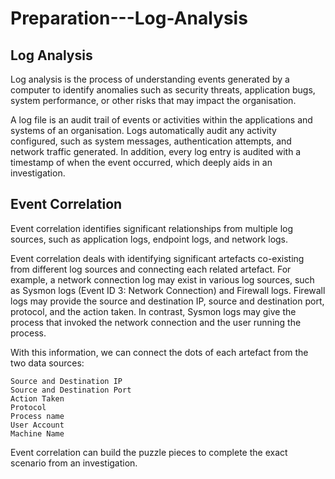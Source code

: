 # Preparation---Log-Analysis

## Log Analysis
Log analysis is the process of understanding events generated by a computer to identify anomalies such as security threats, application bugs, system performance, or other risks that may impact the organisation. 

A log file is an audit trail of events or activities within the applications and systems of an organisation. Logs automatically audit any activity configured, such as system messages, authentication attempts, and network traffic generated. In addition, every log entry is audited with a timestamp of when the event occurred, which deeply aids in an investigation.

## Event Correlation
Event correlation identifies significant relationships from multiple log sources, such as application logs, endpoint logs, and network logs.

Event correlation deals with identifying significant artefacts co-existing from different log sources and connecting each related artefact. For example, a network connection log may exist in various log sources, such as Sysmon logs (Event ID 3: Network Connection) and Firewall logs. Firewall logs may provide the source and destination IP, source and destination port, protocol, and the action taken. In contrast, Sysmon logs may give the process that invoked the network connection and the user running the process.

With this information, we can connect the dots of each artefact from the two data sources:

    Source and Destination IP
    Source and Destination Port
    Action Taken
    Protocol
    Process name
    User Account
    Machine Name

Event correlation can build the puzzle pieces to complete the exact scenario from an investigation.
